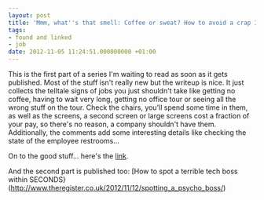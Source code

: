 ```yaml
---
layout: post
title: 'Mmm, what''s that smell: Coffee or sweat? How to avoid a crap IT job'
tags:
- found and linked
- job
date: 2012-11-05 11:24:51.000000000 +01:00
---
```

This is the first part of a series I'm waiting to read as soon as it gets published. Most of the stuff isn't really new but the writeup is nice. It just collects the telltale signs of jobs you just shouldn't take like getting no coffee, having to wait very long, getting no office tour or seeing all the wrong stuff on the tour. Check the chairs, you'll spend some time in them, as well as the screens, a second screen or large screens cost a fraction of your pay, so there's no reason, a company shouldn't have them. Additionally, the comments add some interesting details like checking the state of the employee restrooms... 

On to the good stuff... here's the [link](http://www.theregister.co.uk/2012/11/05/how_to_do_it_interview/).

And the second part is published too: [How to spot a terrible tech boss within SECONDS}(http://www.theregister.co.uk/2012/11/12/spotting_a_psycho_boss/)
